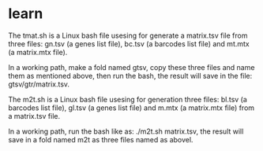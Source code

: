 # learn
The tmat.sh is a Linux bash file usesing for generate a matrix.tsv file from three files: gn.tsv (a genes list file), bc.tsv (a barcodes list file) and mt.mtx (a matrix.mtx file).

In a working path, make a fold named gtsv, copy these three files and name them as mentioned above, then run the bash, the result will save in the file: gtsv/gtr/matrix.tsv.

The m2t.sh is a Linux bash file usesing for generation three files: bl.tsv (a barcodes list file), gl.tsv (a genes list file) and m.mtx (a matrix.mtx file) from a matrix.tsv file. 

In a working path,  run the bash like as: ./m2t.sh matrix.tsv, the result will save in a fold named m2t as three files named as abovel.
